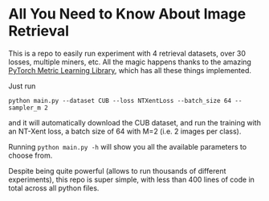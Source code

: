 # All You Need to Know About Image Retrieval

This is a repo to easily run experiment with 4 retrieval datasets, over 30 losses, multiple miners, etc.
All the magic happens thanks to the amazing [PyTorch Metric Learning Library](https://kevinmusgrave.github.io/pytorch-metric-learning/), which has all these things implemented.

Just run
```
python main.py --dataset CUB --loss NTXentLoss --batch_size 64 --sampler_m 2
```
and it will automatically download the CUB dataset, and run the training with an NT-Xent loss, a batch size of 64 with M=2 (i.e. 2 images per class).

Running `python main.py -h` will show you all the available parameters to choose from.

Despite being quite powerful (allows to run thousands of different experiments), this repo is super simple, with less than 400 lines of code in total across all python files.
